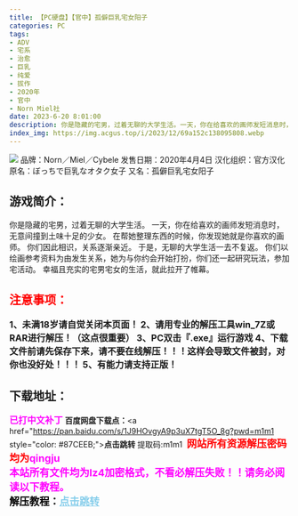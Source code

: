 ```yaml
---
title: 【PC硬盘】【官中】孤僻巨乳宅女阳子
categories: PC
tags:
- ADV
- 宅系
- 治愈
- 巨乳
- 纯爱
- 拔作
- 2020年
- 官中
- Norn Miel社
date: 2023-6-20 8:01:00
description: 你是隐藏的宅男，过着无聊的大学生活。一天，你在给喜欢的画师发短消息时，无意间撞到土味十足的少女。在帮她整理东西的时候，你发现她就是你喜欢的画师。你们因此相识，关系逐渐亲近。
index_img: https://img.acgus.top/i/2023/12/69a152c138095808.webp
---
```

![](https://img.acgus.top/i/2023/12/69a152c138095808.webp)
品牌：Norn／Miel／Cybele
发售日期：2020年4月4日
汉化组织：官方汉化
原名：ぼっちで巨乳なオタク女子
又名：孤僻巨乳宅女阳子

## 游戏简介：
你是隐藏的宅男，过着无聊的大学生活。
一天，你在给喜欢的画师发短消息时，无意间撞到土味十足的少女。
在帮她整理东西的时候，你发现她就是你喜欢的画师。
你们因此相识，关系逐渐亲近。
于是，无聊的大学生活一去不复返。
你们以绘画参考资料为由发生关系，她为与你约会开始打扮，你们还一起研究玩法，参加宅活动。
幸福且充实的宅男宅女的生活，就此拉开了帷幕。
<br>





## <font color=#FF0000 >注意事项：</font>
<font size=3><b>1、未满18岁请自觉关闭本页面！
2、请用专业的解压工具win_7Z或RAR进行解压！（这点很重要）
3、PC双击『.exe』运行游戏
4、下载文件前请先保存下来，请不要在线解压！！！这样会导致文件被封，对你也没好处！！！
5、有能力请支持正版！</b></font>

## 下载地址：
<font color=#FF00FF size=3><b>已打中文补丁</b></font>
<b>百度网盘下载点：</b><a href="https://pan.baidu.com/s/1J9HOvgyA9p3uX7tgT5O_8g?pwd=m1m1 style="color: #87CEEB;"><b>点击跳转</b></a> 提取码:m1m1
<a style="padding: 0" href="https://post.qingju.org/AD/"><img style="max-width:100%" src="https://img.acgus.top/i/2024/07/478f689b8021d8d499ab43d21acf137a.gif" alt=""></a>
<b><font color=#FF0000 size=4>网站所有资源解压密码均为</b></font><b><font color=#FF00FF size=4>qingju</font><font color=#FF0000 ></font></b><br><b><font color=#FF00FF size=4>本站所有文件均为lz4加密格式，不看必解压失败！！请务必阅读以下教程。</b></font><br><b><font color=#000 size=4>解压教程：</b><a href="https://post.qingju.org/tutorial/000/" style="color: #87CEEB;"><b>点击跳转</b></a>